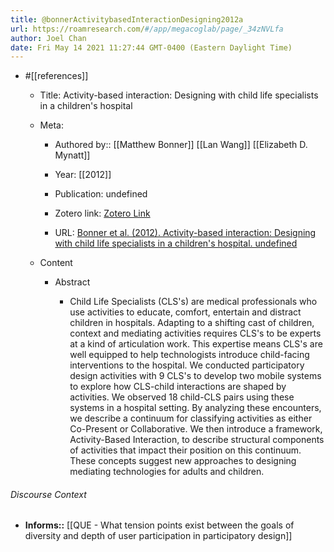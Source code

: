 ```yaml
---
title: @bonnerActivitybasedInteractionDesigning2012a
url: https://roamresearch.com/#/app/megacoglab/page/_34zNVLfa
author: Joel Chan
date: Fri May 14 2021 11:27:44 GMT-0400 (Eastern Daylight Time)
---
```


- #[[references]]

    - Title: Activity-based interaction: Designing with child life specialists in a children's hospital

    - Meta:

        - Authored by:: [[Matthew Bonner]] [[Lan Wang]] [[Elizabeth D. Mynatt]]

        - Year: [[2012]]

        - Publication: undefined

        - Zotero link: [Zotero Link](zotero://select/items/7_3P6T6QBS)

        - URL: [Bonner et al. (2012). Activity-based interaction: Designing with child life specialists in a children's hospital. undefined](https://doi.org/10.1145/2207676.2208360)

    - Content

        - Abstract

            - Child Life Specialists (CLS's) are medical professionals who use activities to educate, comfort, entertain and distract children in hospitals. Adapting to a shifting cast of children, context and mediating activities requires CLS's to be experts at a kind of articulation work. This expertise means CLS's are well equipped to help technologists introduce child-facing interventions to the hospital. We conducted participatory design activities with 9 CLS's to develop two mobile systems to explore how CLS-child interactions are shaped by activities. We observed 18 child-CLS pairs using these systems in a hospital setting. By analyzing these encounters, we describe a continuum for classifying activities as either Co-Present or Collaborative. We then introduce a framework, Activity-Based Interaction, to describe structural components of activities that impact their position on this continuum. These concepts suggest new approaches to designing mediating technologies for adults and children.

###### Discourse Context

- **Informs::** [[QUE - What tension points exist between the goals of diversity and depth of user participation in participatory design]]
